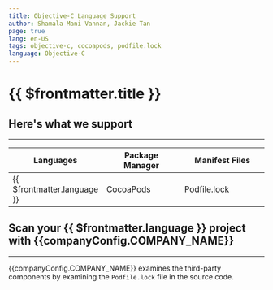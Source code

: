 ```yaml
---
title: Objective-C Language Support
author: Shamala Mani Vannan, Jackie Tan
page: true
lang: en-US
tags: objective-c, cocoapods, podfile.lock
language: Objective-C
---
```


<script setup>
import LanguageHeader from './components/LanguageHeader.vue'
import { companyConfig } from '../../../config/companyConfig.js'
</script>

<ClientOnly>

# {{ $frontmatter.title }}

<LanguageHeader :language="$frontmatter.language"/>

## Here's what we support

<hr class="thick" />

<table>
    <thead>
        <th>Languages</th>
        <th>Package Manager</th>
        <th>Manifest Files</th>
    </thead>
    <tbody>
        <tr>
            <td width="30%">{{ $frontmatter.language }}</td>
            <td width="33.33%">CocoaPods</td>
            <td width="36.33%">Podfile.lock</td>
        </tr>
    </tbody>
</table>

## Scan your {{ $frontmatter.language }} project with {{companyConfig.COMPANY_NAME}}

<hr class="thick" />

{{companyConfig.COMPANY_NAME}} examines the third-party components by examining the `Podfile.lock` file in the source code.

<!--@include: ../../parts/maximize-results.md-->

</ClientOnly>
